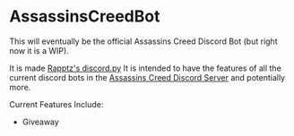# AssassinsCreedBot
This will eventually be the official Assassins Creed Discord Bot (but right now it is a WIP). 

It is made [Rapptz's discord.py](https://github.com/Rapptz/discord.py)
It is intended to have the features of all the current discord bots in the [Assassins Creed Discord Server](https://discord.gg/3GUmmM) and potentially more.

Current Features Include:
* Giveaway 


